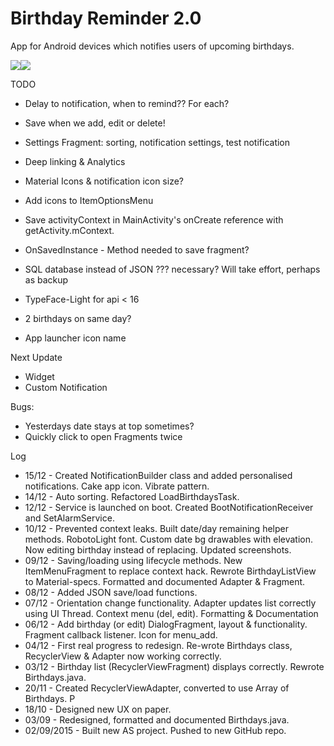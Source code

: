 # Birthday Reminder 2.0
App for Android devices which notifies users of upcoming birthdays.

![](http://julianrosser.website/images/app_screenshots/birthday15.png)![](http://julianrosser.website/images/app_screenshots/birthday16.png)

TODO
- Delay to notification, when to remind?? For each?
- Save when we add, edit or delete!
- Settings Fragment: sorting, notification settings, test notification
- Deep linking & Analytics
- Material Icons & notification icon size?
- Add icons to ItemOptionsMenu

- Save activityContext in MainActivity's onCreate reference with getActivity.mContext.
- OnSavedInstance - Method needed to save fragment?
- SQL database instead of JSON ??? necessary? Will take effort, perhaps as backup
- TypeFace-Light for api < 16
- 2 birthdays on same day?
- App launcher icon name

Next Update
- Widget
- Custom Notification

Bugs:
- Yesterdays date stays at top sometimes?
- Quickly click to open Fragments twice

Log
- 15/12 - Created NotificationBuilder class and added personalised notifications. Cake app icon. Vibrate pattern.
- 14/12 - Auto sorting. Refactored LoadBirthdaysTask.
- 12/12 - Service is launched on boot. Created BootNotificationReceiver and SetAlarmService.
- 10/12 - Prevented context leaks. Built date/day remaining helper methods. RobotoLight font.
Custom date bg drawables with elevation. Now editing birthday instead of replacing. Updated screenshots.
- 09/12 - Saving/loading using lifecycle methods. New ItemMenuFragment to replace context hack. Rewrote BirthdayListView
          to Material-specs. Formatted and documented Adapter & Fragment.
- 08/12 - Added JSON save/load functions.
- 07/12 - Orientation change functionality. Adapter updates list correctly using UI Thread. Context menu (del, edit). Formatting & Documentation
- 06/12 - Add birthday (or edit) DialogFragment, layout & functionality. Fragment callback listener. Icon for menu_add.
- 04/12 - First real progress to redesign. Re-wrote Birthdays class, RecyclerView & Adapter now working correctly.
- 03/12 - Birthday list (RecyclerViewFragment) displays correctly. Rewrote Birthdays.java.
- 20/11 - Created RecyclerViewAdapter, converted to use Array of Birthdays. P
- 18/10 - Designed new UX on paper.
- 03/09 - Redesigned, formatted and documented Birthdays.java.
- 02/09/2015 - Built new AS project. Pushed to new GitHub repo.

